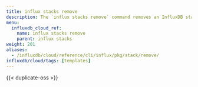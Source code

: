 ```yaml
---
title: influx stacks remove
description: The `influx stacks remove` command removes an InfluxDB stack and all associated resources.
menu:
  influxdb_cloud_ref:
    name: influx stacks remove
    parent: influx stacks
weight: 201
aliases:
  - /influxdb/cloud/reference/cli/influx/pkg/stack/remove/
influxdb/cloud/tags: [templates]
---
```


{{< duplicate-oss >}}
